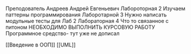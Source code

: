 Преподователь Андреев Андрей Евгеньевич
Лабороторная 2 Изучаем паттерны программирования
Лаборотарной 3 Нужно написать модульные тесты для Лаб 2
Лабораторная 4 Что то связанное с питоном
НЕОБХОДИМО ВЫПОЛНИТЬ КУРСОВУЮ РАБОТУ
Программное средство- тут уже не дописал

[[Введение в ООП]]
[[UML]]
